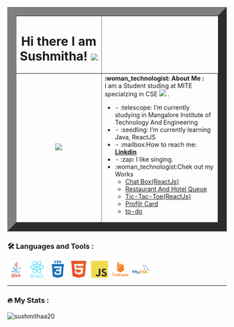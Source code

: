 

<html>
<head>
   
</head>




<body>

<table border="20px " >
<tr>
    <td> <h1 align="center">
        Hi there I am Sushmitha!
        <img src="https://media.giphy.com/media/hvRJCLFzcasrR4ia7z/giphy.gif" width="30px"/>
      </h1>
    </td>
   
</tr>

<tr border="1px solid white">
    <td rowspan="5">
        <div id="header" align="center">
            <img src="https://media.giphy.com/media/hpXdHPfFI5wTABdDx9/giphy.gif" width="420"/>
          </div>
    </td>
    <td>
         <b>:woman_technologist: About Me :</b><br />
         I am a Student studing at MITE specialzing in CSE <img src="https://media.giphy.com/media/WUlplcMpOCEmTGBtBW/giphy.gif" width="30"> .
        <ul>
            <li>
                - :telescope:  I’m currently studying in Mangalore Institute of Technology And Engineering
            </li>
            <li>
                - :seedling:  I’m currently learning Java, ReactJS
            </li>
            <li>
                - :mailbox:How to reach me:<a href="https://www.linkedin.com/in/sushmitha-sushmitha-4216a9219/"> <b>Linkdin</b> </a> 
            </li>
             <li>
              - :zap: I like singing.
            </li>
             <li>
                :woman_technologist:Chek out my Works <br />
                <ul>
                <li><a href="https://chat-app-155d5.web.app/">Chat Box(ReactJs)</a></li>
                <li><a href="https://restaurantandhotelqueue.000webhostapp.com/index.php">Restaurant And Hotel Queue</a></li>
                <li><a href="https://tic-tac-toe-sush.netlify.app/">Tic-Tac-Toe(ReactJs)</a></li>
                <li><a href="https://sushmithaa20.github.io/ProfileCard/">Profilr Card</a></li>
                <li><a href="https://sushmithaa20.github.io/todo/">to-do</a></li>
                </ul>
            </li>
         </ul> 
    </td>
</tr>
    
</tr>
</table>


<!-- labguage -->
### :hammer_and_wrench: Languages and Tools :
<div>
  <img src="https://github.com/devicons/devicon/blob/master/icons/java/java-original-wordmark.svg" title="Java" alt="Java" width="40" height="40"/>&nbsp;
  <img src="https://github.com/devicons/devicon/blob/master/icons/react/react-original-wordmark.svg" title="React" alt="React" width="40" height="40"/>&nbsp;
  <img src="https://github.com/devicons/devicon/blob/master/icons/css3/css3-plain-wordmark.svg"  title="CSS3" alt="CSS" width="40" height="40"/>&nbsp;
  <img src="https://github.com/devicons/devicon/blob/master/icons/html5/html5-original.svg" title="HTML5" alt="HTML" width="40" height="40"/>&nbsp;
  <img src="https://github.com/devicons/devicon/blob/master/icons/javascript/javascript-original.svg" title="JavaScript" alt="JavaScript" width="40" height="40"/>&nbsp;
  <img src="https://github.com/devicons/devicon/blob/master/icons/firebase/firebase-plain-wordmark.svg" title="Firebase" alt="Firebase" width="40" height="40"/>&nbsp;
  <img src="https://github.com/devicons/devicon/blob/master/icons/mysql/mysql-original-wordmark.svg" title="MySQL"  alt="MySQL" width="40" height="40"/>&nbsp;
</div>





<!-- status -->
---

### :fire: My Stats :
<p><img align="center" src="https://github-readme-streak-stats.herokuapp.com/?user=sushmithaa20&" alt="
sushmithaa20" /></p>

</body>

</html>
